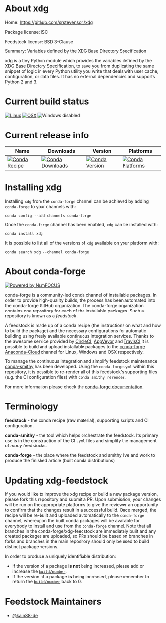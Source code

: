 <!--
# -*- mode: jinja -*-
-->

About xdg
=========

Home: https://github.com/srstevenson/xdg

Package license: ISC

Feedstock license: BSD 3-Clause

Summary: Variables defined by the XDG Base Directory Specification

xdg is a tiny Python module which provides the variables defined by the XDG Base Directory Specification, to save you from
duplicating the same snippet of logic in every Python utility you write that deals with user cache, configuration, or data files.
It has no external dependencies and supports Python 2 and 3.


Current build status
====================

[![Linux](https://img.shields.io/circleci/project/github/conda-forge/xdg-feedstock/master.svg?label=Linux)](https://circleci.com/gh/conda-forge/xdg-feedstock)
[![OSX](https://img.shields.io/travis/conda-forge/xdg-feedstock/master.svg?label=macOS)](https://travis-ci.org/conda-forge/xdg-feedstock)
![Windows disabled](https://img.shields.io/badge/Windows-disabled-lightgrey.svg)

Current release info
====================

| Name | Downloads | Version | Platforms |
| --- | --- | --- | --- |
| [![Conda Recipe](https://img.shields.io/badge/recipe-xdg-green.svg)](https://anaconda.org/conda-forge/xdg) | [![Conda Downloads](https://img.shields.io/conda/dn/conda-forge/xdg.svg)](https://anaconda.org/conda-forge/xdg) | [![Conda Version](https://img.shields.io/conda/vn/conda-forge/xdg.svg)](https://anaconda.org/conda-forge/xdg) | [![Conda Platforms](https://img.shields.io/conda/pn/conda-forge/xdg.svg)](https://anaconda.org/conda-forge/xdg) |

Installing xdg
==============

Installing `xdg` from the `conda-forge` channel can be achieved by adding `conda-forge` to your channels with:

```
conda config --add channels conda-forge
```

Once the `conda-forge` channel has been enabled, `xdg` can be installed with:

```
conda install xdg
```

It is possible to list all of the versions of `xdg` available on your platform with:

```
conda search xdg --channel conda-forge
```


About conda-forge
=================

[![Powered by NumFOCUS](https://img.shields.io/badge/powered%20by-NumFOCUS-orange.svg?style=flat&colorA=E1523D&colorB=007D8A)](http://numfocus.org)

conda-forge is a community-led conda channel of installable packages.
In order to provide high-quality builds, the process has been automated into the
conda-forge GitHub organization. The conda-forge organization contains one repository
for each of the installable packages. Such a repository is known as a *feedstock*.

A feedstock is made up of a conda recipe (the instructions on what and how to build
the package) and the necessary configurations for automatic building using freely
available continuous integration services. Thanks to the awesome service provided by
[CircleCI](https://circleci.com/), [AppVeyor](https://www.appveyor.com/)
and [TravisCI](https://travis-ci.org/) it is possible to build and upload installable
packages to the [conda-forge](https://anaconda.org/conda-forge)
[Anaconda-Cloud](https://anaconda.org/) channel for Linux, Windows and OSX respectively.

To manage the continuous integration and simplify feedstock maintenance
[conda-smithy](https://github.com/conda-forge/conda-smithy) has been developed.
Using the ``conda-forge.yml`` within this repository, it is possible to re-render all of
this feedstock's supporting files (e.g. the CI configuration files) with ``conda smithy rerender``.

For more information please check the [conda-forge documentation](https://conda-forge.org/docs/).

Terminology
===========

**feedstock** - the conda recipe (raw material), supporting scripts and CI configuration.

**conda-smithy** - the tool which helps orchestrate the feedstock.
                   Its primary use is in the construction of the CI ``.yml`` files
                   and simplify the management of *many* feedstocks.

**conda-forge** - the place where the feedstock and smithy live and work to
                  produce the finished article (built conda distributions)


Updating xdg-feedstock
======================

If you would like to improve the xdg recipe or build a new
package version, please fork this repository and submit a PR. Upon submission,
your changes will be run on the appropriate platforms to give the reviewer an
opportunity to confirm that the changes result in a successful build. Once
merged, the recipe will be re-built and uploaded automatically to the
`conda-forge` channel, whereupon the built conda packages will be available for
everybody to install and use from the `conda-forge` channel.
Note that all branches in the conda-forge/xdg-feedstock are
immediately built and any created packages are uploaded, so PRs should be based
on branches in forks and branches in the main repository should only be used to
build distinct package versions.

In order to produce a uniquely identifiable distribution:
 * If the version of a package **is not** being increased, please add or increase
   the [``build/number``](https://conda.io/docs/user-guide/tasks/build-packages/define-metadata.html#build-number-and-string).
 * If the version of a package **is** being increased, please remember to return
   the [``build/number``](https://conda.io/docs/user-guide/tasks/build-packages/define-metadata.html#build-number-and-string)
   back to 0.

Feedstock Maintainers
=====================

* [@kain88-de](https://github.com/kain88-de/)


